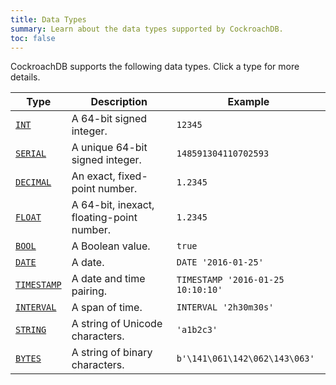 ```yaml
---
title: Data Types
summary: Learn about the data types supported by CockroachDB.
toc: false
---
```


CockroachDB supports the following data types. Click a type for more details.

Type | Description | Example
-----|-------------|--------
[`INT`](int.html) | A 64-bit signed integer. | `12345`
[`SERIAL`](serial.html) | A unique 64-bit signed integer. | `148591304110702593 `
[`DECIMAL`](decimal.html) | An exact, fixed-point number. | `1.2345`
[`FLOAT`](float.html) | A 64-bit, inexact, floating-point number. | `1.2345`
[`BOOL`](bool.html) | A Boolean value. | `true` 
[`DATE`](date.html) | A date. | `DATE '2016-01-25'`
[`TIMESTAMP`](timestamp.html) | A date and time pairing. | `TIMESTAMP '2016-01-25 10:10:10'`
[`INTERVAL`](interval.html) | A span of time. | `INTERVAL '2h30m30s'`
[`STRING`](string.html) | A string of Unicode characters. | `'a1b2c3'`
[`BYTES`](bytes.html) | A string of binary characters. | `b'\141\061\142\062\143\063'`